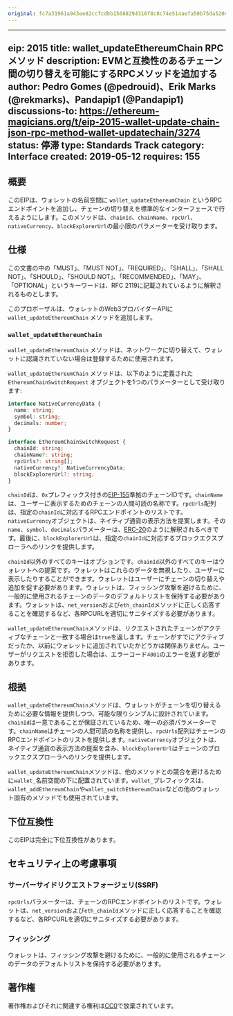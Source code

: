 ```yaml
---
original: fc7a31961a943ee82ccfcdbb15688294316f8c8c74e514aefa50b75da520c834
---
```


---
eip: 2015
title: wallet_updateEthereumChain RPC メソッド
description: EVMと互換性のあるチェーン間の切り替えを可能にするRPCメソッドを追加する
author: Pedro Gomes (@pedrouid)、Erik Marks (@rekmarks)、Pandapip1 (@Pandapip1)
discussions-to: https://ethereum-magicians.org/t/eip-2015-wallet-update-chain-json-rpc-method-wallet-updatechain/3274
status: 停滞
type: Standards Track
category: Interface
created: 2019-05-12
requires: 155
---

## 概要

このEIPは、ウォレットの名前空間に `wallet_updateEthereumChain` というRPCエンドポイントを追加し、チェーンの切り替えを標準的なインターフェースで行えるようにします。このメソッドは、`chainId`、`chainName`、`rpcUrl`、`nativeCurrency`、`blockExplorerUrl`の最小限のパラメーターを受け取ります。

## 仕様

この文書の中の「MUST」、「MUST NOT」、「REQUIRED」、「SHALL」、「SHALL NOT」、「SHOULD」、「SHOULD NOT」、「RECOMMENDED」、「MAY」、「OPTIONAL」というキーワードは、RFC 2119に記載されているように解釈されるものとします。

このプロポーザルは、ウォレットのWeb3プロバイダーAPIに `wallet_updateEthereumChain` メソッドを追加します。

### `wallet_updateEthereumChain`

`wallet_updateEthereumChain` メソッドは、ネットワークに切り替えて、ウォレットに認識されていない場合は登録するために使用されます。

`wallet_updateEthereumChain` メソッドは、以下のように定義された `EthereumChainSwitchRequest` オブジェクトを1つのパラメーターとして受け取ります:

```typescript
interface NativeCurrencyData {
  name: string;
  symbol: string;
  decimals: number;
}

interface EthereumChainSwitchRequest {
  chainId: string;
  chainName?: string;
  rpcUrls?: string[];
  nativeCurrency?: NativeCurrencyData;
  blockExplorerUrl?: string;
}
```

`chainId`は、`0x`プレフィックス付きの[EIP-155](./eip-155.md)準拠のチェーンIDです。`chainName`は、ユーザーに表示するためのチェーンの人間可読の名称です。`rpcUrls`配列は、指定の`chainId`に対応するRPCエンドポイントのリストです。`nativeCurrency`オブジェクトは、ネイティブ通貨の表示方法を提案します。その`name`、`symbol`、`decimals`パラメーターは、[ERC-20](./eip-20.md)のように解釈されるべきです。最後に、`blockExplorerUrl`は、指定の`chainId`に対応するブロックエクスプローラへのリンクを提供します。

`chainId`以外のすべてのキーはオプションです。`chainId`以外のすべてのキーはウォレットへの提案です。ウォレットはこれらのデータを無視したり、ユーザーに表示したりすることができます。ウォレットはユーザーにチェーンの切り替えや追加を促す必要があります。ウォレットは、フィッシング攻撃を避けるために、一般的に使用されるチェーンのデータのデフォルトリストを保持する必要があります。ウォレットは、`net_version`および`eth_chainId`メソッドに正しく応答することを確認するなど、各RPCURLを適切にサニタイズする必要があります。

`wallet_updateEthereumChain`メソッドは、リクエストされたチェーンがアクティブなチェーンと一致する場合は`true`を返します。チェーンがすでにアクティブだったか、以前にウォレットに追加されていたかどうかは関係ありません。ユーザーがリクエストを拒否した場合は、エラーコード`4001`のエラーを返す必要があります。

## 根拠

`wallet_updateEthereumChain`メソッドは、ウォレットがチェーンを切り替えるために必要な情報を提供しつつ、可能な限りシンプルに設計されています。`chainId`は一意であることが保証されているため、唯一の必須パラメーターです。`chainName`はチェーンの人間可読の名称を提供し、`rpcUrls`配列はチェーンのRPCエンドポイントのリストを提供します。`nativeCurrency`オブジェクトは、ネイティブ通貨の表示方法の提案を含み、`blockExplorerUrl`はチェーンのブロックエクスプローラへのリンクを提供します。

`wallet_updateEthereumChain`メソッドは、他のメソッドとの競合を避けるために`wallet_`名前空間の下に配置されています。`wallet_`プレフィックスは、`wallet_addEthereumChain`や`wallet_switchEthereumChain`などの他のウォレット固有のメソッドでも使用されています。

## 下位互換性

このEIPは完全に下位互換性があります。

## セキュリティ上の考慮事項

### サーバーサイドリクエストフォージェリ(SSRF)

`rpcUrls`パラメーターは、チェーンのRPCエンドポイントのリストです。ウォレットは、`net_version`および`eth_chainId`メソッドに正しく応答することを確認するなど、各RPCURLを適切にサニタイズする必要があります。

### フィッシング

ウォレットは、フィッシング攻撃を避けるために、一般的に使用されるチェーンのデータのデフォルトリストを保持する必要があります。

## 著作権

著作権およびそれに関連する権利は[CC0](../LICENSE.md)で放棄されています。